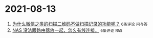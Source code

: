 # 2021-08-13

1. [为什么微信之类的扫描二维码不做扫描记录的功能呢？](https://www.v2ex.com/t/795478) `6条评论` `问与答`
1. [NAS 没法跟路由器放一起，怎么有线连接。](https://www.v2ex.com/t/795475) `6条评论` `NAS`
